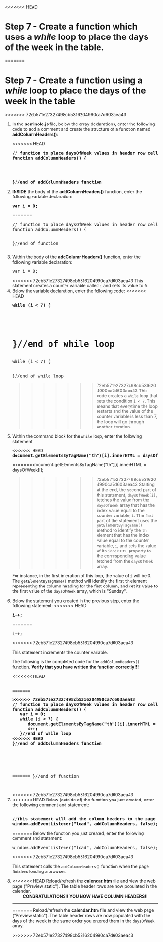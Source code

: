 <<<<<<< HEAD
<h1>Step 7 - Create a function which uses a <b><em>while</em></b> loop to place the days of the week in the table.</h1>
=======
<h1>Step 7 - Create a function using a <b><em>while</em></b> loop to place the days of the week in the table</h1>
>>>>>>> 72eb571e27327498cb5316204990ca7d603aea43

<ol>
<li>In the <b>seminole.js</b> file, below the array declarations, enter the following code to add a comment and create the structure of a function named <b>addColumnHeaders()</b>: 

<<<<<<< HEAD
<pre><b>// function to place daysOfWeek values in header row cells 
function addColumnHeaders() {
<br /><br />

}//end of addColumnHeaders function</b></pre>
</li>

<li><b>INSIDE</b> the body of the <b>addColumnHeaders()</b> function, enter the following variable declaration:
<pre><b>var i = 0;</b></pre>
=======
<pre>// function to place daysOfWeek values in header row cells 
function addColumnHeaders() {


}//end of function</pre>
</li>

<li>Within the body of the <b>addColumnHeaders()</b> function, enter the following variable declaration:
<pre>var i = 0;</pre>
>>>>>>> 72eb571e27327498cb5316204990ca7d603aea43
This statement creates a counter variable called <code>i</code> and sets its value to <code>0</code>.
</li>

<li>
Below the variable declaration, enter the following code:
<<<<<<< HEAD
<pre><b>while (i < 7) {
<br /><br />

}//end of while loop </b></pre>
=======
<pre>while (i < 7) {


}//end of while loop</pre>
>>>>>>> 72eb571e27327498cb5316204990ca7d603aea43
This code creates a <code>while</code> loop that sets the condition <code>i < 7</code>.  This means that everytime the loop restarts and the value of the counter variable is less than 7, the loop will go through another iteration.
</li>

<li>
Within the command block for the <code>while</code> loop, enter the following statement:
<pre>
<<<<<<< HEAD
<b>document.getElementsByTagName("th")[i].innerHTML = daysOfWeek[i];</b>
</pre>

=======
 document.getElementsByTagName("th")[i].innerHTML = daysOfWeek[i];
</pre>
>>>>>>> 72eb571e27327498cb5316204990ca7d603aea43
Starting at the end, the second part of this statement, <code>daysOfWeek[i]</code>, fetches the value from the <code>daysOfWeek</code> array that has the index value equal to the counter variable, <code>i</code>.  The first part of the statement uses the <code>getElementByTagName()</code> method to identify the <code>th</code> element that has the index value equal to the counter variable, <code>i</code>, and sets the value of its <code>innerHTML</code> property to the corresponding value fetched from the <code>daysOfWeek</code> array.  

For instance, in the first interation of this loop, the value of <code>i</code> will be 0.  The <code>getElementByTagName()</code> method will identify the first <code>th</code> element, representing the column heading for the first column, and set its value to the first value of the <code>daysOfWeek</code> array, which is "Sunday".
</li>

<li>
Below the statement you created in the previous step, enter the following statement:
<<<<<<< HEAD
<pre><b>i++;</b></pre>
=======
<pre>i++;</pre>
>>>>>>> 72eb571e27327498cb5316204990ca7d603aea43

This statement increments the counter variable.  <br>

The following is the completed code for the <code>addColumnHeaders()</code> function.  <b>Verify that you have written the function correctly!!!</b>

<<<<<<< HEAD
<pre><b>
=======
<pre>
>>>>>>> 72eb571e27327498cb5316204990ca7d603aea43
// function to place daysOfWeek values in header row cells 
function addColumnHeaders() {
   var i = 0;
   while (i < 7) {
      document.getElementsByTagName("th")[i].innerHTML = daysOfWeek[i];
      i++;
   }//end of while loop
<<<<<<< HEAD
}//end of addColumnHeaders function


</b></pre>
=======
}//end of function


</pre>
>>>>>>> 72eb571e27327498cb5316204990ca7d603aea43

</li>

<li>
<<<<<<< HEAD
Below (outside of) the function you just created, enter the following comment and statement:
<pre><b>
//This statement will add the column headers to the page immediately when the page loads in the browser
window.addEventListener("load", addColumnHeaders, false);
</b></pre>
=======
Below the function you just created, enter the following comment and statement:
<pre>
window.addEventListener("load", addColumnHeaders, false);
</pre>
>>>>>>> 72eb571e27327498cb5316204990ca7d603aea43

This statement calls the <code>addColumnHeaders()</code> function when the page finishes loading a browser.
</li>

<li>
<<<<<<< HEAD
Reload/refresh the <b>calendar.htm</b> file and view the web page ("Preview static").  The table header rows are now populated in the calendar.
</li>

<center><b>CONGRATULATIONS!!  YOU NOW HAVE COLUMN HEADERS!!</b></center>
<hr>

=======
Reload/refresh the <b>calendar.htm</b> file and view the web page ("Preview static").  The table header rows are now populated with the days of the week in the same order you entered them in the <code>daysOfWeek</code> array.
</li>
>>>>>>> 72eb571e27327498cb5316204990ca7d603aea43

